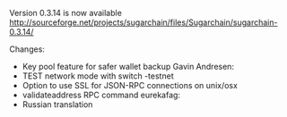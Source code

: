 Version 0.3.14 is now available
http://sourceforge.net/projects/sugarchain/files/Sugarchain/sugarchain-0.3.14/

Changes:
* Key pool feature for safer wallet backup
Gavin Andresen:
* TEST network mode with switch -testnet
* Option to use SSL for JSON-RPC connections on unix/osx
* validateaddress RPC command
eurekafag:
* Russian translation
